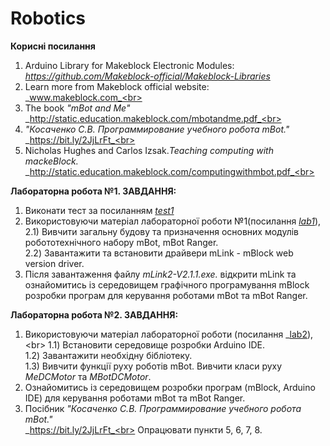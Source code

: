 # Robotics 
**Корисні посилання** <br>
1. Arduino Library for Makeblock Electronic Modules:<br>
_https://github.com/Makeblock-official/Makeblock-Libraries_
2. Learn more from Makeblock official website:<br>
 _www.makeblock.com_<br>
3. The book _"mBot and Me"_<br>
_http://static.education.makeblock.com/mbotandme.pdf_<br>
4. _"Косаченко С.В. Программирование учебного робота mBot."_<br>
_https://bit.ly/2JjLrFt_<br>
5. Nicholas Hughes and Carlos Izsak._Teaching computing with mackeBlock._<br>
_http://static.education.makeblock.com/computingwithmbot.pdf_<br>


**Лабораторна робота №1. ЗАВДАННЯ:** <br>
1) Виконати тест за посиланням _[test1](https://forms.gle/NQk58Ak1iLmeTS4T8)_ <br>
2) Використовуючи  матеріал лабораторної роботи №1(посилання _[lab1](https://drive.google.com/file/d/1DDo4P__R5uvb4EN29T-SuzoJVTE9Js1A/view?usp=sharing)_),<br>
2.1) Вивчити загальну будову та призначення основних модулів робототехнічного набору mBot, mBot Ranger.<br> 
2.2) Завантажити та встановити драйвери mLink - mBlock web version driver.<br>
3) Після завантаження файлу _mLink2-V2.1.1.exe._ відкрити mLink та ознайомитись із середовищем графічного програмування mBlock розробки програм для керування роботами mBot та mBot Ranger.
   
**Лабораторна робота №2. ЗАВДАННЯ:** <br>
1) Використовуючи  матеріал лабораторної роботи (посилання _[lab2](https://drive.google.com/file/d/16JDTfeRxaqooAJZqhvLk6I6eHCwg43YS/view?usp=sharing_)),<br> 
1.1) Встановити середовище розробки Arduino IDE.<br> 
1.2) Завантажити необхідну бібліотеку.<br> 
1.3) Вивчити функції руху роботів mBot. Вивчити класи руху _MeDCMotor_ та _MBotDCMotor_. <br>  
1) Ознайомитись із середовищем розробки програм (mBlock, Arduino IDE)  для керування роботами mBot та mBot Ranger.<br>
2) Посібник _"Косаченко С.В. Программирование учебного робота mBot."_<br>
_https://bit.ly/2JjLrFt_<br>
Опрацювати пункти 5, 6, 7, 8.
   

